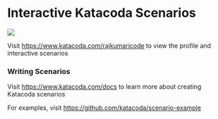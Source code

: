 # Interactive Katacoda Scenarios

[![](http://shields.katacoda.com/katacoda/rajkumaricode/count.svg)](https://www.katacoda.com/rajkumaricode "Get your profile on Katacoda.com")

Visit https://www.katacoda.com/rajkumaricode to view the profile and interactive scenarios

### Writing Scenarios
Visit https://www.katacoda.com/docs to learn more about creating Katacoda scenarios

For examples, visit https://github.com/katacoda/scenario-example
